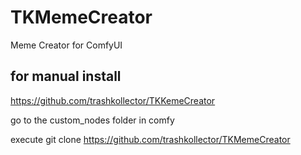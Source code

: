 # TKMemeCreator
Meme Creator for ComfyUI


for manual install
---------------------
https://github.com/trashkollector/TKKemeCreator

go to the custom_nodes folder in comfy

execute 
git clone https://github.com/trashkollector/TKMemeCreator




